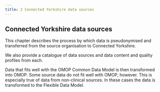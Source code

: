 ```yaml
---
title: 2 Connected Yorkshire data sources
---
```


## Connected Yorkshire data sources

This chapter describes the process by which data is pseudonymised and transferred from the source organisation to Connected Yorkshire.

We also provide a catalogue of data sources and data content and quality profiles from each.

Data that fits well with the OMOP Common Data Model is then transformed into OMOP. Some source data do not fit well with OMOP, however. This is especially true of data from non-clinical sources. In these cases the data is transformed to the Flexible Data Model.

